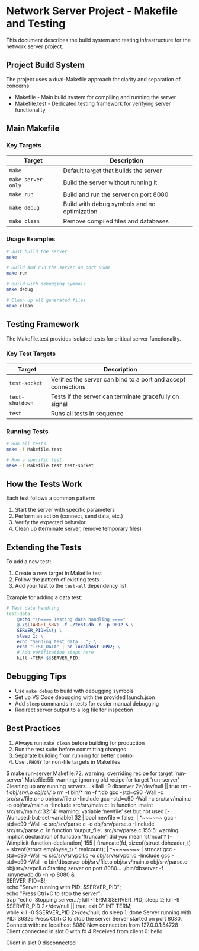 # Network Server Project - Makefile and Testing

This document describes the build system and testing infrastructure for the network server project.

## Project Build System

The project uses a dual-Makefile approach for clarity and separation of concerns:

- Makefile - Main build system for compiling and running the server
- Makefile.test - Dedicated testing framework for verifying server functionality

## Main Makefile

### Key Targets

| Target | Description |
|--------|-------------|
| `make` | Default target that builds the server |
| `make server-only` | Build the server without running it |
| `make run` | Build and run the server on port 8080 |
| `make debug` | Build with debug symbols and no optimization |
| `make clean` | Remove compiled files and databases |

### Usage Examples

```bash
# Just build the server
make

# Build and run the server on port 8080
make run

# Build with debugging symbols
make debug

# Clean up all generated files
make clean
```

## Testing Framework

The Makefile.test provides isolated tests for critical server functionality.

### Key Test Targets

| Target | Description |
|--------|-------------|
| `test-socket` | Verifies the server can bind to a port and accept connections |
| `test-shutdown` | Tests if the server can terminate gracefully on signal |
| `test` | Runs all tests in sequence |

### Running Tests

```bash
# Run all tests
make -f Makefile.test

# Run a specific test
make -f Makefile.test test-socket
```

## How the Tests Work

Each test follows a common pattern:

1. Start the server with specific parameters
2. Perform an action (connect, send data, etc.)
3. Verify the expected behavior
4. Clean up (terminate server, remove temporary files)

## Extending the Tests

To add a new test:

1. Create a new target in Makefile.test
2. Follow the pattern of existing tests
3. Add your test to the `test-all` dependency list

Example for adding a data test:

```makefile
# Test data handling
test-data:
	@echo "\n==== Testing data handling ===="
	@./$(TARGET_SRV) -f ./test.db -n -p 9092 & \
	SERVER_PID=$$!; \
	sleep 1; \
	echo "Sending test data..."; \
	echo "TEST_DATA" | nc localhost 9092; \
	# Add verification steps here
	kill -TERM $$SERVER_PID;
```

## Debugging Tips

- Use `make debug` to build with debugging symbols
- Set up VS Code debugging with the provided launch.json
- Add `sleep` commands in tests for easier manual debugging
- Redirect server output to a log file for inspection

## Best Practices

1. Always run `make clean` before building for production
2. Run the test suite before committing changes
3. Separate building from running for better control
4. Use `.PHONY` for non-file targets in Makefiles


$ make run-server
Makefile:72: warning: overriding recipe for target 'run-server'
Makefile:55: warning: ignoring old recipe for target 'run-server'
Cleaning up any running servers...
killall -9 dbserver 2>/dev/null || true
rm -f obj/srv/*.o obj/cli/*.o
rm -f bin/*
rm -f *.db
gcc -std=c90 -Wall -c src/srv/file.c -o obj/srv/file.o -Iinclude
gcc -std=c90 -Wall -c src/srv/main.c -o obj/srv/main.o -Iinclude
src/srv/main.c: In function ‘main’:
src/srv/main.c:32:14: warning: variable ‘newfile’ set but not used [-Wunused-but-set-variable]
   32 |         bool newfile = false;
      |              ^~~~~~~
gcc -std=c90 -Wall -c src/srv/parse.c -o obj/srv/parse.o -Iinclude
src/srv/parse.c: In function ‘output_file’:
src/srv/parse.c:155:5: warning: implicit declaration of function ‘ftruncate’; did you mean ‘strncat’? [-Wimplicit-function-declaration]
  155 |     ftruncate(fd, sizeof(struct dbheader_t) + sizeof(struct employee_t) * realcount);
      |     ^~~~~~~~~
      |     strncat
gcc -std=c90 -Wall -c src/srv/srvpoll.c -o obj/srv/srvpoll.o -Iinclude
gcc -std=c90 -Wall -o bin/dbserver obj/srv/file.o obj/srv/main.o obj/srv/parse.o obj/srv/srvpoll.o
Starting server on port 8080...
./bin/dbserver -f ./mynewdb.db -n -p 8080 & \
SERVER_PID=$!; \
echo "Server running with PID: $SERVER_PID"; \
echo "Press Ctrl+C to stop the server"; \
trap "echo 'Stopping server...'; kill -TERM $SERVER_PID; sleep 2; kill -9 $SERVER_PID 2>/dev/null || true; exit 0" INT TERM; \
while kill -0 $SERVER_PID 2>/dev/null; do sleep 1; done
Server running with PID: 36326
Press Ctrl+C to stop the server
Server started on port 8080. Connect with: nc localhost 8080
New connection from 127.0.0.1:54728
Client connected in slot 0 with fd 4
Received from client 0: hello

Client in slot 0 disconnected
